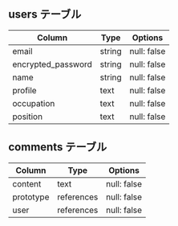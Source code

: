 ## users テーブル

| Column             | Type   | Options     |
| ------------------ | ------ | ----------- |
| email              | string | null: false |
| encrypted_password | string | null: false |
| name               | string | null: false |
| profile            | text   | null: false |
| occupation         | text   | null: false |
| position           | text   | null: false |


## comments テーブル

| Column             | Type       | Options     |
| ------------------ | -----------| ----------- |
| content            | text       | null: false |
| prototype          | references | null: false |
| user               | references | null: false |
